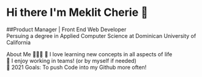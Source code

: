 # Hi there I'm Meklit Cherie 👋
##Product Manager | Front End Web Developer <br/> Persuing a degree in Applied Computer Science at Dominican University of California

About Me 🙋🏻‍♂️
🔭 I love learning new concepts in all aspects of life <br/>
👯 I enjoy working in teams! (or by myself if needed) <br/>
🥅 2021 Goals: To push Code into my Github more often! <br/>


